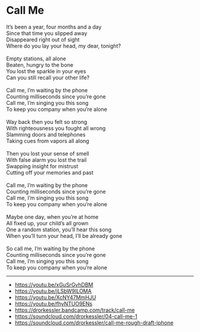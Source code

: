 # Call Me

It’s been a year, four months and a day\
Since that time you slipped away\
Disappeared right out of sight\
Where do you lay your head, my dear, tonight?\
\
Empty stations, all alone\
Beaten, hungry to the bone\
You lost the sparkle in your eyes\
Can you still recall your other life?\
\
Call me, I’m waiting by the phone\
Counting milliseconds since you’re gone\
Call me, I’m singing you this song\
To keep you company when you’re alone\
\
Way back then you felt so strong\
With righteousness you fought all wrong\
Slamming doors and telephones\
Taking cues from vapors all along\
\
Then you lost your sense of smell\
With false alarm you lost the trail\
Swapping insight for mistrust\
Cutting off your memories and past\
\
Call me, I’m waiting by the phone\
Counting milliseconds since you’re gone\
Call me, I’m singing you this song\
To keep you company when you’re alone\
\
Maybe one day, when you’re at home\
All fixed up, your child’s all grown\
One a random station, you’ll hear this song\
When you’ll turn your head, I’ll be already gone\
\
So call me, I’m waiting by the phone\
Counting milliseconds since you’re gone\
Call me, I’m singing you this song\
To keep you company when you’re alone

---
- https://youtu.be/xGuSrGvhDBM
- https://youtu.be/jLSbW9ILOMA
- https://youtu.be/XcNY47MmHJU
- https://youtu.be/fhyNTUO9ENs
- https://drorkessler.bandcamp.com/track/call-me
- https://soundcloud.com/drorkessler/04-call-me-1
- https://soundcloud.com/drorkessler/call-me-rough-draft-iphone
